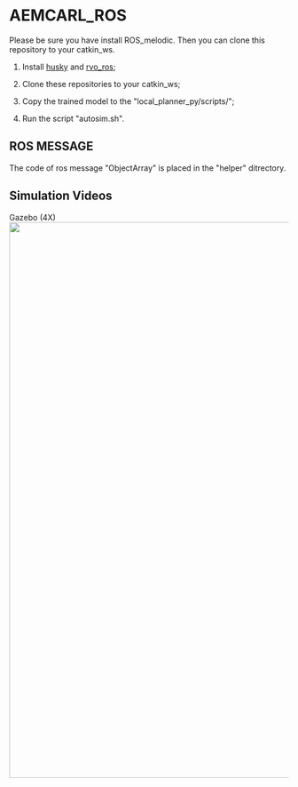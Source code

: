 # AEMCARL_ROS
Please be sure you have install ROS_melodic. Then you can clone this repository to your catkin_ws.
1. Install [husky](https://github.com/husky/husky.git) and [rvo_ros](https://github.com/hanruihua/rvo_ros.git);

2. Clone these repositories to your catkin_ws;

3. Copy the trained model to the "local_planner_py/scripts/";

4. Run the script "autosim.sh".

## ROS MESSAGE
The code of ros message "ObjectArray" is placed in the "helper" ditrectory. 


## Simulation Videos
Gazebo (4X)          
<img src="https://github.com/SJWang2015/AEMCARL/blob/main/attachments/imgs/gazebo.gif" width="1000" />



